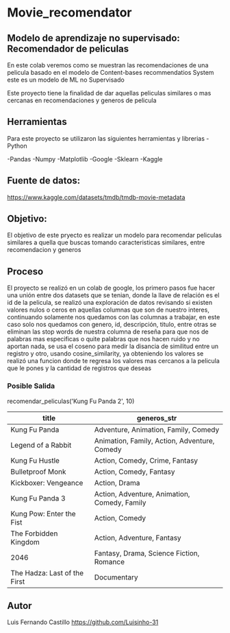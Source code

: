 # Movie_recomendator
## Modelo de aprendizaje no supervisado: Recomendador de peliculas
En este colab veremos como se muestran las recomendaciones de una pelicula basado en el modelo de Content-bases recommendatios System este es un modelo de ML no Supervisado

Este proyecto tiene la finalidad de dar aquellas peliculas similares o mas cercanas
en recomendaciones y generos de pelicula

## Herramientas
Para este proyecto se utilizaron las siguientes herramientas y librerias
-Python

-Pandas
-Numpy
-Matplotlib
-Google 
-Sklearn
-Kaggle

## Fuente de datos:
https://www.kaggle.com/datasets/tmdb/tmdb-movie-metadata

## Objetivo:

El objetivo de este pryecto es realizar un modelo para recomendar peliculas similares 
a quella que buscas tomando caracteristicas similares, entre recomendacion y generos 

## Proceso
El proyecto se realizó en un colab de google, los primero pasos fue hacer una unión
entre dos datasets que se tenian, donde la llave de relación es el id de la pelicula, 
se realizó una exploración de datos revisando si existen valores nulos o ceros en aquellas
columnas que son de nuestro interes, continuando solamente nos quedamos con las columnas
a trabajar, en este caso solo nos quedamos con genero, id, descripción, titulo, entre otras 
se eliminan las stop words de nuestra columna de reseña para que nos de palabras mas especificas
o quite palabras que nos hacen ruido y no aportan nada, se usa el coseno para medir la disancia de 
similitud entre un registro y otro, usando cosine_similarity, ya obteniendo los valores 
se realizó una funcion donde te regresa los valores mas cercanos a la pelicula que le pones 
y la cantidad de registros que deseas

### Posible Salida
recomendar_peliculas('Kung Fu Panda 2', 10)

| title                        | generos_str                                            |
|------------------------------|--------------------------------------------------------|
| Kung Fu Panda                | Adventure, Animation, Family, Comedy                   |
| Legend of a Rabbit           | Animation, Family, Action, Adventure, Comedy           |
| Kung Fu Hustle               | Action, Comedy, Crime, Fantasy                         |
| Bulletproof Monk             | Action, Comedy, Fantasy                                |
| Kickboxer: Vengeance         | Action, Drama                                          |
| Kung Fu Panda 3              | Action, Adventure, Animation, Comedy, Family           |
| Kung Pow: Enter the Fist     | Action, Comedy                                         |
| The Forbidden Kingdom        | Action, Adventure, Fantasy                             |
| 2046                         | Fantasy, Drama, Science Fiction, Romance               |
| The Hadza: Last of the First | Documentary                                            |


## Autor
Luis Fernando Castillo https://github.com/Luisinho-31
